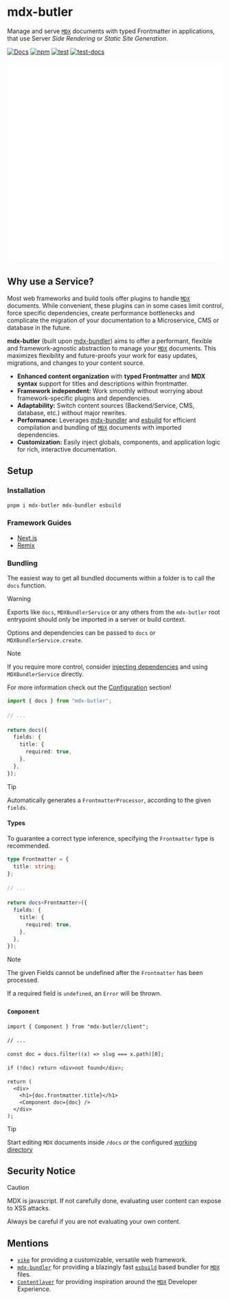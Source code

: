 # mdx-butler

Manage and serve [`MDX`](https://mdxjs.com/) documents with typed Frontmatter in applications, that use Server _Side Rendering_ or _Static Site Generation_.

[![Docs](https://img.shields.io/badge/docs-online-green)](https://mdx-butler.com/)
[![npm](https://img.shields.io/badge/npm-v0.5.6-red)](https://www.npmjs.com/package/mdx-butler)
[![test](https://github.com/NicoZweifel/mdx-butler/actions/workflows/test.yml/badge.svg)](https://github.com/NicoZweifel/mdx-butler/actions/workflows/test.yml)
[![test-docs](https://github.com/NicoZweifel/mdx-butler/actions/workflows/test-docs.yml/badge.svg)](https://github.com/NicoZweifel/mdx-butler/actions/workflows/test-docs.yml)

![logo](/docs/public/butler.png)

## Why use a Service?

Most web frameworks and build tools offer plugins to handle [`MDX`](https://mdxjs.com/) documents.
While convenient, these plugins can in some cases limit control, force specific dependencies,
create performance bottlenecks and complicate the migration of your documentation to a Microservice, CMS or database in the future.

**mdx-butler** (built upon [mdx-bundler](https://github.com/kentcdodds/mdx-bundler)) aims to offer a performant,
flexible and framework-agnostic abstraction to manage your [`MDX`](https://mdxjs.com/) documents.
This maximizes flexibility and future-proofs your work for easy updates, migrations, and changes to your content source.

- **Enhanced content organization** with **typed Frontmatter** and **MDX syntax** support for titles and descriptions within frontmatter.
- **Framework independent:** Work smoothly without worrying about framework-specific plugins and dependencies.
- **Adaptability:** Switch content sources (Backend/Service, CMS, database, etc.) without major rewrites.
- **Performance:** Leverages [mdx-bundler](https://github.com/kentcdodds/mdx-bundler) and [esbuild](https://esbuild.github.io/) for efficient compilation and bundling of [`MDX`](https://mdxjs.com/) documents with imported dependencies.
- **Customization:** Easily inject globals, components, and application logic for rich, interactive documentation.

## Setup

### Installation

```
pnpm i mdx-butler mdx-bundler esbuild
```

### Framework Guides

- [Next.js](https://mdx-butler.com/configuration/next)
- [Remix](https://mdx-butler.com/configuration/remix)

### Bundling

The easiest way to get all bundled documents within a folder is to call the `docs` function.

> [!Warning]
> Exports like `docs`, `MDXBundlerService` or any others from the `mdx-butler` root entrypoint
> should only be imported in a server or build context.

Options and dependencies can be passed to `docs` or `MDXBundlerService.create`.

> [!Note]
> If you require more control, consider [injecting
> dependencies](https://mdx-butler.com/customization/DI) and using `MDXBundlerService` directly.
>
> For more information check out the [Configuration](https://mdx-butler.com/configuration) section!

```ts {1,7-10} showLineNumbers
import { docs } from "mdx-butler";

// ...

return docs({
  fields: {
    title: {
      required: true,
    },
  },
});
```

> [!Tip]
> Automatically generates a `FrontmatterProcessor`, according to the given
> `fields`.

#### Types

To guarantee a correct type inference, specifying the `Frontmatter` type is recommended.

```ts {1-3,7} showLineNumbers
type Frontmatter = {
  title: string;
};

// ...

return docs<Frontmatter>({
  fields: {
    title: {
      required: true,
    },
  },
});
```

> [!Note]
> The given Fields cannot be undefined after the `Frontmatter` has been processed.
>
> If a required field is `undefined`, an `Error` will be thrown.

### `Component`

```tsx {1,12} showLineNumbers
import { Component } from "mdx-butler/client";

// ...

const doc = docs.filter((x) => slug === x.path)[0];

if (!doc) return <div>not found</div>;

return (
  <div>
    <h1>{doc.frontmatter.title}</h1>
    <Component doc={doc} />
  </div>
);
```

> [!Tip]
> Start editing `MDX` documents inside `/docs` or the configured [working
> directory](https://mdx-butler.com/configuration)

## Security Notice

> [!CAUTION]
> MDX is javascript. If not carefully done, evaluating user content can expose to XSS attacks.
>
> Always be careful if you are not evaluating your own content.

## Mentions

- [`vike`](https://vike.dev/) for providing a customizable, versatile web framework.
- [`mdx-bundler`](https://github.com/kentcdodds/mdx-bundler) for providing a blazingly fast [`esbuild`](https://esbuild.github.io/mdx-bundler) based bundler for [`MDX`](https://mdxjs.com/) files.
- [`Contentlayer`](https://contentlayer.dev/) for providing inspiration around the [`MDX`](https://mdxjs.com/) Developer Experience.

